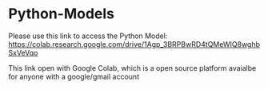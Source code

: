 # Python-Models

Please use this link to access the Python Model: https://colab.research.google.com/drive/1Agp_3BRPBwRD4tQMeWIQ8wghbSxVeVqo

This link open with Google Colab, which is a open source platform avaialbe for anyone with a google/gmail account

